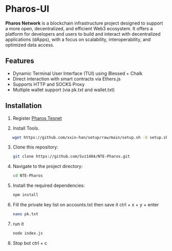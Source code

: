 # Pharos-UI

**Pharos Network** is a blockchain infrastructure project designed to support a more open, decentralized, and efficient Web3 ecosystem. It offers a platform for developers and users to build and interact with decentralized applications (dApps), with a focus on scalability, interoperability, and optimized data access.

## Features

- Dynamic Terminal User Interface (TUI) using Blessed + Chalk
- Direct interaction with smart contracts via Ethers.js
- Supports HTTP and SOCKS Proxy
- Multiple wallet support (via pk.txt and wallet.txt)

## Installation

1. Register [Pharos Tesnet](https://testnet.pharosnetwork.xyz/experience?inviteCode=E84eUZ0c9k0iVB3Q)

2. Install Tools.
```bash
   wget https://github.com/xxin-han/setup/raw/main/setup.sh -O setup.sh && chmod +x setup.sh && ./setup.sh
   ```
3. Clone this repository:
   ```bash
   git clone https://github.com/Svz1404/NTE-Pharos.git
   ```
4. Navigate to the project directory:
   ```bash
   cd NTE-Pharos
   ```
5. Install the required dependencies:
   ```bash
   npm install
   ```
6. Fill the private key list on accounts.txt then save it ctrl + x + y + enter
   ```bash
   nano pk.txt
   ```
7. run it
   ```bash
   node index.js
   ```
8. Stop bot
   ctrl + c
